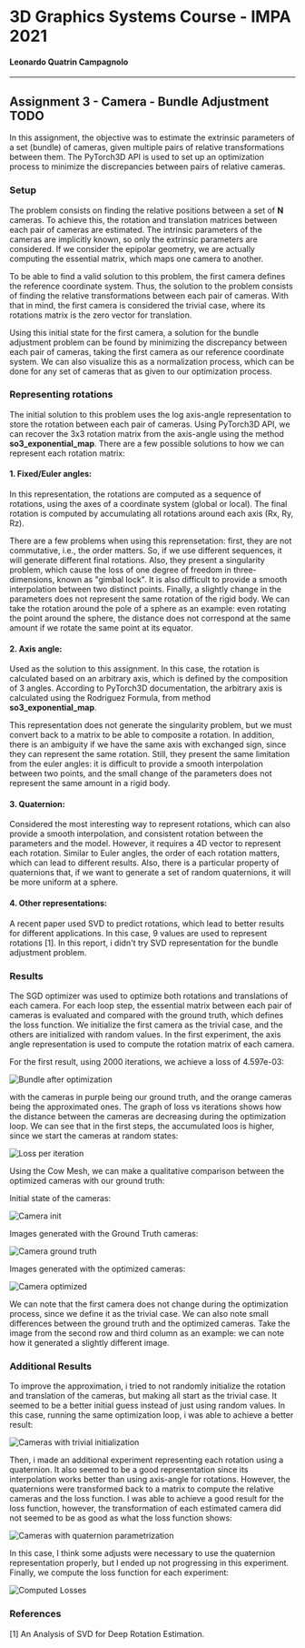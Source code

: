 # 3D Graphics Systems Course - IMPA 2021

#### Leonardo Quatrin Campagnolo

---------

## Assignment 3 - Camera - Bundle Adjustment TODO

In this assignment, the objective was to estimate the extrinsic parameters of a set (bundle) of cameras, given multiple pairs of relative transformations between them. The PyTorch3D API is used to set up an optimization process to minimize the discrepancies between pairs of relative cameras.

### Setup

The problem consists on finding the relative positions between a set of **N** cameras. To achieve this, the rotation and translation matrices between each pair of cameras are estimated. The intrinsic parameters of the cameras are implicitly known, so only the extrinsic parameters are considered. If we consider the epipolar geometry, we are actually computing the essential matrix, which maps one camera to another. 
 
To be able to find a valid solution to this problem, the first camera defines the reference coordinate system. Thus, the solution to the problem consists of finding the relative transformations between each pair of cameras. With that in mind, the first camera is considered the trivial case, where its rotations matrix is the zero vector for translation.

Using this initial state for the first camera, a solution for the bundle adjustment problem can be found by minimizing the discrepancy between each pair of cameras, taking the first camera as our reference coordinate system. We can also visualize this as a normalization process, which can be done for any set of cameras that as given to our optimization process.

### Representing rotations

The initial solution to this problem uses the log axis-angle representation to store the rotation between each pair of cameras. Using PyTorch3D API, we can recover the 3x3 rotation matrix from the axis-angle using the method **so3_exponential_map**. There are a few possible solutions to how we can represent each rotation matrix:

#### 1. Fixed/Euler angles:

In this representation, the rotations are computed as a sequence of rotations, using the axes of a coordinate system (global or local). The final rotation is computed by accumulating all rotations around each axis (Rx, Ry, Rz). 

There are a few problems when using this reprensetation: first, they are not commutative, i.e., the order matters. So, if we use different sequences, it will generate different final rotations. Also, they present a singularity problem, which cause the loss of one degree of freedom in three-dimensions, known as "gimbal lock". It is also difficult to provide a smooth interpolation between two distinct points. Finally, a slightly change in the parameters does not represent the same rotation of the rigid body. We can take the rotation around the pole of a sphere as an example: even rotating the point around the sphere, the distance does not correspond at the same amount if we rotate the same point at its equator.

#### 2. Axis angle:

Used as the solution to this assignment. In this case, the rotation is calculated based on an arbitrary axis, which is defined by the composition of 3 angles. According to PyTorch3D documentation, the arbitrary axis is calculated using the Rodriguez Formula, from method **so3_exponential_map**.

This representation does not generate the singularity problem, but we must convert back to a matrix to be able to composite a rotation. In addition, there is an ambiguity if we have the same axis with exchanged sign, since they can represent the same rotation. Still, they present the same limitation from the euler angles: it is difficult to provide a smooth interpolation between two points, and the small change of the parameters does not represent the same amount in a rigid body.

#### 3. Quaternion:

Considered the most interesting way to represent rotations, which can also provide a smooth interpolation, and consistent rotation between the parameters and the model. However, it requires a 4D vector to represent each rotation. Similar to Euler angles, the order of each rotation matters, which can lead to different results. Also, there is a particular property of quaternions that, if we want to generate a set of random quaternions, it will be more uniform at a sphere.

#### 4. Other representations:

A recent paper used SVD to predict rotations, which lead to better results for different applications. In this case, 9 values are used to represent rotations [1]. In this report, i didn't try SVD representation for the bundle adjustment problem.

### Results

The SGD optimizer was used to optimize both rotations and translations of each camera. For each loop step, the essential matrix between each pair of cameras is evaluated and compared with the ground truth, which defines the loss function. We initialize the first camera as the trivial case, and the others are initialized with random values. In the first experiment, the axis angle representation is used to compute the rotation matrix of each camera.

For the first result, using 2000 iterations, we achieve a loss of 4.597e-03:

![Bundle after optimization](imgs/a3/camera_1.png)

with the cameras in purple being our ground truth, and the orange cameras being the approximated ones. The graph of loss vs iterations shows how the distance between the cameras are decreasing during the optimization loop. We can see that in the first steps, the accumulated loos is higher, since we start the cameras at random states:

![Loss per iteration](imgs/a3/loss.png)

Using the Cow Mesh, we can make a qualitative comparison between the optimized cameras with our ground truth:

Initial state of the cameras:

![Camera init](imgs/a3/init.png)

Images generated with the Ground Truth cameras:

![Camera ground truth](imgs/a3/gt.png)

Images generated with the optimized cameras:

![Camera optimized](imgs/a3/approx.png)

We can note that the first camera does not change during the optimization process, since we define it as the trivial case. We can also note small differences between the ground truth and the optimized cameras. Take the image from the second row and third column as an example: we can note how it generated a slightly different image.

### Additional Results

To improve the approximation, i tried to not randomly initialize the rotation and translation of the cameras, but making all start as the trivial case. It seemed to be a better initial guess instead of just using random values. In this case, running the same optimization loop, i was able to achieve a better result:

![Cameras with trivial initialization](imgs/a3/camera_init.png)

Then, i made an additional experiment representing each rotation using a quaternion. It also seemed to be a good representation since its interpolation works better than using axis-angle for rotations. However, the quaternions were transformed back to a matrix to compute the relative cameras and the loss function. I was able to achieve a good result for the loss function, however, the transformation of each estimated camera did not seemed to be as good as what the loss function shows:

![Cameras with quaternion parametrization](imgs/a3/camera_quat.png)

In this case, I think some adjusts were necessary to use the quaternion representation properly, but I ended up not progressing in this experiment. Finally, we compute the loss function for each experiment:

![Computed Losses](imgs/a3/all_losses.png)

### References

[1] An Analysis of SVD for Deep Rotation Estimation.



